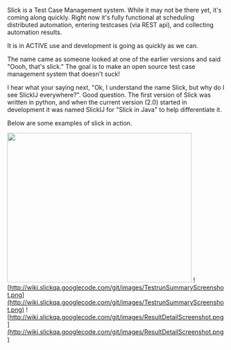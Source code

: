 Slick is a Test Case Management system.  While it may not be there yet, it's coming along quickly.  Right now it's fully functional at
scheduling distributed automation, entering testcases (via REST api), and collecting automation results.

It is in ACTIVE use and development is going as quickly as we can.

The name came as someone looked at one of the earlier versions and said "Oooh, that's slick."  The goal is to make an open
source test case management system that doesn't suck!

I hear what your saying next, "Ok, I understand the name Slick, but why do I see SlickIJ everywhere?".  Good question.  The first version of Slick was written in python, and when the current version (2.0) started in development it was named SlickIJ for "Slick in Java" to help differentiate it.

Below are some examples of slick in action.

<a href='http://www.youtube.com/watch?feature=player_embedded&v=aTqmggMEwaQ' target='_blank'><img src='http://img.youtube.com/vi/aTqmggMEwaQ/0.jpg' width='425' height=344 /></a>
![http://wiki.slickqa.googlecode.com/git/images/TestrunSummaryScreenshot.png](http://wiki.slickqa.googlecode.com/git/images/TestrunSummaryScreenshot.png)
![http://wiki.slickqa.googlecode.com/git/images/ResultDetailScreenshot.png](http://wiki.slickqa.googlecode.com/git/images/ResultDetailScreenshot.png)
